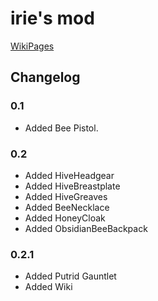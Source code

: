 ﻿irie's mod
==========
[WikiPages](https://github.com/mikrono/iriesmod/wiki)
## Changelog
### 0.1
- Added Bee Pistol.
### 0.2
- Added HiveHeadgear
- Added HiveBreastplate
- Added HiveGreaves
- Added BeeNecklace
- Added HoneyCloak
- Added ObsidianBeeBackpack
### 0.2.1
- Added Putrid Gauntlet
- Added Wiki